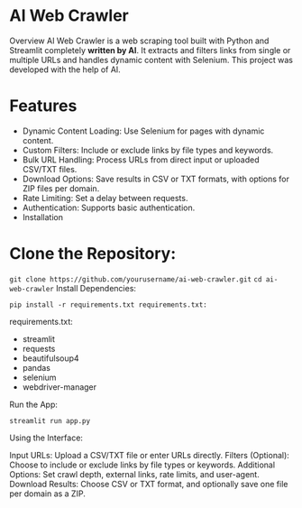 
# AI Web Crawler
Overview
AI Web Crawler is a web scraping tool built with Python and Streamlit completely **written by AI**. It extracts and filters links from single or multiple URLs and handles dynamic content with Selenium. This project was developed with the help of AI.

# Features
- Dynamic Content Loading: Use Selenium for pages with dynamic content.
- Custom Filters: Include or exclude links by file types and keywords.
- Bulk URL Handling: Process URLs from direct input or uploaded CSV/TXT files.
- Download Options: Save results in CSV or TXT formats, with options for ZIP files per domain.
- Rate Limiting: Set a delay between requests.
- Authentication: Supports basic authentication.
- Installation


# Clone the Repository:



`git clone https://github.com/yourusername/ai-web-crawler.git`
`cd ai-web-crawler`
Install Dependencies:


`pip install -r requirements.txt requirements.txt:`

requirements.txt: 
- streamlit
- requests
- beautifulsoup4
- pandas
- selenium
- webdriver-manager

Run the App:


`streamlit run app.py`

Using the Interface:

Input URLs: Upload a CSV/TXT file or enter URLs directly.
Filters (Optional): Choose to include or exclude links by file types or keywords.
Additional Options: Set crawl depth, external links, rate limits, and user-agent.
Download Results: Choose CSV or TXT format, and optionally save one file per domain as a ZIP.
